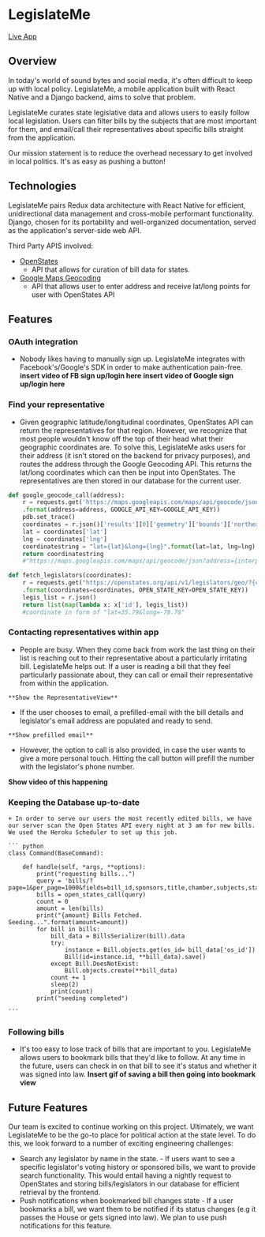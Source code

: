 # LegislateMe
[Live App](#)

## Overview
In today's world of sound bytes and social media, it's often difficult to keep up with local policy.  LegislateMe, a mobile application built with React Native and a Django backend, aims to solve that problem.

LegislateMe curates state legislative data and allows users to easily follow local legislation. Users can filter bills by the subjects that are most
important for them, and email/call their representatives about specific bills straight from the application.

Our mission statement is to reduce the overhead necessary to get involved in local politics. It's as easy as pushing a button!

## Technologies
  LegislateMe pairs Redux data architecture with React Native for efficient, unidirectional data management and cross-mobile performant functionality. Django, chosen for its portability and well-organized documentation, served as the application's server-side web API.

  Third Party APIS involved:
   + [OpenStates](http://docs.openstates.org/en/latest/api/)
      - API that allows for curation of bill data for states.
   + [Google Maps Geocoding](https://developers.google.com/maps/documentation/javascript/geocoding)
      - API that allows user to enter address and receive lat/long points for user with OpenStates API  

## Features
  ### OAuth integration

  + Nobody likes having to manually sign up. LegislateMe integrates with Facebook's/Google's SDK in order to make authentication pain-free.
    **insert video of FB sign up/login here**
    **insert video of Google sign up/login here**

  ### Find your representative

  + Given geographic latitude/longitudinal coordinates, OpenStates API can return the representatives for that region. However, we recognize that most people wouldn't know off the top of their head what their geographic coordinates are. To solve this, LegislateMe asks users for their address (it isn't stored on the backend for privacy purposes), and routes the address through the Google Geocoding API. This returns the lat/long coordinates which can then be input into OpenStates. The representatives are then stored in our database for the current user.

  ``` python
  def google_geocode_call(address):
      r = requests.get('https://maps.googleapis.com/maps/api/geocode/json?address={address}&key={GOOGLE_API_KEY}'
      .format(address=address, GOOGLE_API_KEY=GOOGLE_API_KEY))
      pdb.set_trace()
      coordinates = r.json()['results'][0]['geometry']['bounds']['northeast']
      lat = coordinates['lat']
      lng = coordinates['lng']
      coordinatestring = "lat={lat}&long={lng}".format(lat=lat, lng=lng)
      return coordinatestring
      #"https://maps.googleapis.com/maps/api/geocode/json?address={interpolate address}key=YOUR_API_KEY".format(GOOGLE_API_KEY)

  def fetch_legislators(coordinates):
      r = requests.get("https://openstates.org/api/v1/legislators/geo/?{coordinates}&term=20172018&apikey={OPEN_STATE_KEY}"
      .format(coordinates=coordinates, OPEN_STATE_KEY=OPEN_STATE_KEY))
      legis_list = r.json()
      return list(map(lambda x: x['id'], legis_list))
      #coordinate in form of "lat=35.79&long=-78.78"
  ```

  ### Contacting representatives within app
   + People are busy. When they come back from work the last thing on their list is reaching out to their representative about a particularly irritating bill.
    LegislateMe helps out. If a user is reading a bill that they feel particularly passionate about, they can call or email their representative from within the application.

    **Show the RepresentativeView**  

   + If the user chooses to email, a prefilled-email with the bill details and legislator's email address are populated and ready to send.

    **Show prefilled email**

   + However, the option to call is also provided, in case the user wants to give a more personal touch. Hitting the call button will prefill the number with the legislator's phone number.

   **Show video of this happening**

  ### Keeping the Database up-to-date
    + In order to serve our users the most recently edited bills, we have our server scan the Open States API every night at 3 am for new bills. We used the Heroku Scheduler to set up this job.

    ``` python
    class Command(BaseCommand):

        def handle(self, *args, **options):
            print("requesting bills...")
            query = 'bills/?page=1&per_page=1000&fields=bill_id,sponsors,title,chamber,subjects,state,sources,full_name,actions&state=ca'
            bills = open_states_call(query)
            count = 0
            amount = len(bills)
            print("{amount} Bills Fetched. Seeding...".format(amount=amount))
            for bill in bills:
                bill_data = BillsSerializer(bill).data
                try:
                    instance = Bill.objects.get(os_id= bill_data['os_id'])
                    Bill(id=instance.id, **bill_data).save()
                except Bill.DoesNotExist:
                    Bill.objects.create(**bill_data)
                count += 1
                sleep(2)
                print(count)
            print("seeding completed")

    ```


  ### Following bills
   + It's too easy to lose track of bills that are important to you. LegislateMe allows users to bookmark bills that they'd like to follow. At any time in the future, users can check in on that bill to see it's status and whether it was signed into law.
    **Insert gif of saving a bill then going into bookmark view**

## Future Features
  Our team is excited to continue working on this project. Ultimately, we want LegislateMe to be the go-to place for political action at the state level. To do this, we look forward to a number of exciting engineering challenges:
   + Search any legislator by name in the state.
    - If users want to see a specific legislator's voting history or sponsored bills, we want to provide search functionality. This would entail having a nightly request to OpenStates and storing bills/legislators in our database for efficient retrieval by the frontend.
   + Push notifications when bookmarked bill changes state
    - If a user bookmarks a bill, we want them to be notified if its status changes (e.g it passes the House or gets signed into law). We plan to use push notifications for this feature.
